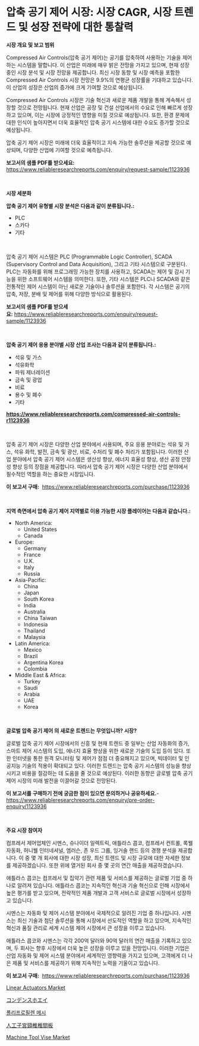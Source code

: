<p><h1>압축 공기 제어 시장: 시장 CAGR, 시장 트렌드 및 성장 전략에 대한 통찰력</h1></p><p><strong>시장 개요 및 보고 범위</strong></p>
<p><p>Compressed Air Controls(압축 공기 제어)는 공기를 압축하여 사용하는 기술을 제어하는 시스템을 말합니다. 이 산업은 미래에 매우 밝은 전망을 가지고 있으며, 현재 성장 중인 시장 분석 및 시장 전망을 제공합니다. 최신 시장 동향 및 시장 예측을 포함한 Compressed Air Controls 시장 전망은 9.9%의 연평균 성장률을 기대하고 있습니다. 이 산업의 성장은 산업의 증가에 크게 기여할 것으로 예상됩니다.</p><p>Compressed Air Controls 시장은 기술 혁신과 새로운 제품 개발을 통해 계속해서 성장할 것으로 전망됩니다. 현재 산업은 공장 및 건설 산업에서의 수요로 인해 빠르게 성장하고 있으며, 이는 시장에 긍정적인 영향을 미칠 것으로 예상됩니다. 또한, 환경 문제에 대한 인식이 높아지면서 더욱 효율적인 압축 공기 시스템에 대한 수요도 증가할 것으로 예상됩니다.</p><p>압축 공기 제어 시장은 미래에 더욱 효율적이고 지속 가능한 솔루션을 제공할 것으로 예상되며, 다양한 산업에 기여할 것으로 예측됩니다.</p></p>
<p><strong>보고서의 샘플 PDF를 받으세요:</strong> <a href="https://www.reliableresearchreports.com/enquiry/request-sample/1123936">https://www.reliableresearchreports.com/enquiry/request-sample/1123936</a></p>
<p>&nbsp;</p>
<p><strong>시장 세분화</strong></p>
<p><strong>압축 공기 제어 유형별 시장 분석은 다음과 같이 분류됩니다.:</strong></p>
<p><ul><li>PLC</li><li>스카다</li><li>기타</li></ul></p>
<p>&nbsp;</p>
<p><p>압축 공기 제어 시스템은 PLC (Programmable Logic Controller), SCADA (Supervisory Control and Data Acquisition), 그리고 기타 시스템으로 구분된다. PLC는 자동화를 위해 프로그래밍 가능한 장치를 사용하고, SCADA는 제어 및 감시 기능을 위한 소프트웨어 시스템을 의미한다. 또한, 기타 시스템은 PLC나 SCADA와 같은 전통적인 제어 시스템이 아닌 새로운 기술이나 솔루션을 포함한다. 각 시스템은 공기의 압축, 저장, 분배 및 제어를 위해 다양한 방식으로 활용된다.</p></p>
<p><strong>보고서의 샘플 PDF를 받으세요:</strong>&nbsp;<a href="https://www.reliableresearchreports.com/enquiry/request-sample/1123936">https://www.reliableresearchreports.com/enquiry/request-sample/1123936</a></p>
<p>&nbsp;</p>
<p><strong> 압축 공기 제어 응용 분야별 시장 산업 조사는 다음과 같이 분류됩니다.:</strong></p>
<p><ul><li>석유 및 가스</li><li>석유화학</li><li>파워 제너레이션</li><li>금속 및 광업</li><li>비료</li><li>용수 및 폐수</li><li>기타</li></ul></p>
<p><strong><a href="https://www.reliableresearchreports.com/compressed-air-controls-r1123936">https://www.reliableresearchreports.com/compressed-air-controls-r1123936</a></strong></p>
<p>&nbsp;</p>
<p><p>압축 공기 제어 시장은 다양한 산업 분야에서 사용되며, 주요 응용 분야로는 석유 및 가스, 석유 화학, 발전, 금속 및 광산, 비료, 수처리 및 폐수 처리가 포함됩니다. 이러한 산업 분야에서 압축 공기 제어 시스템은 생산성 향상, 에너지 효율성 향상, 생산 공정 안정성 향상 등의 장점을 제공합니다. 따라서 압축 공기 제어 시장은 다양한 산업 분야에서 필수적인 역할을 하는 중요한 시장입니다.</p></p>
<p><strong>이 보고서 구매:</strong>&nbsp; <a href="https://www.reliableresearchreports.com/purchase/1123936">https://www.reliableresearchreports.com/purchase/1123936</a></p>
<p>&nbsp;</p>
<p><strong>지역 측면에서 압축 공기 제어 지역별로 이용 가능한 시장 플레이어는 다음과 같습니다.:</strong></p>
<p><ul>
    <li>
        North America:
        <ul>
            <li>United States</li>
            <li>Canada</li>
        </ul>
    </li>
    <li>
        Europe:
        <ul>
            <li>Germany</li>
            <li>France</li>
            <li>U.K.</li>
            <li>Italy</li>
            <li>Russia</li>
        </ul>
    </li>
    <li>
        Asia-Pacific:
        <ul>
            <li>China</li>
            <li>Japan</li>
            <li>South Korea</li>
            <li>India</li>
            <li>Australia</li>
            <li>China Taiwan</li>
            <li>Indonesia</li>
            <li>Thailand</li>
            <li>Malaysia</li>
        </ul>
    </li>
    <li>
        Latin America:
        <ul>
            <li>Mexico</li>
            <li>Brazil</li>
            <li>Argentina Korea</li>
            <li>Colombia</li>
        </ul>
    </li>
    <li>
        Middle East & Africa:
        <ul>
            <li>Turkey</li>
            <li>Saudi</li>
            <li>Arabia</li>
            <li>UAE</li>
            <li>Korea</li>
        </ul>
    </li>
    </ul></p>
<p>&nbsp;</p>
<p><strong>글로벌 압축 공기 제어 의 새로운 트렌드는 무엇입니까? 시장?</strong></p>
<p><p>글로벌 압축 공기 제어 시장에서의 신흥 및 현재 트렌드 중 일부는 산업 자동화의 증가, 스마트 제어 시스템의 도입, 에너지 효율 향상을 위한 새로운 기술의 도입 등이 있다. 또한 인터넷을 통한 원격 모니터링 및 제어가 점점 더 중요해지고 있으며, 빅데이터 및 인공지능 기술의 적용이 확대되고 있다. 이러한 트렌드는 압축 공기 시스템의 성능을 향상시키고 비용을 절감하는 데 도움을 줄 것으로 예상된다. 이러한 동향은 글로벌 압축 공기 제어 시장의 미래 발전을 이끌어갈 것으로 전망된다.</p></p>
<p><strong>이 보고서를 구매하기 전에 궁금한 점이 있으면 문의하거나 공유하세요.</strong>- <a href="https://www.reliableresearchreports.com/enquiry/pre-order-enquiry/1123936">https://www.reliableresearchreports.com/enquiry/pre-order-enquiry/1123936</a></p>
<p>&nbsp;</p>
<p><strong>주요 시장 참여자</strong></p>
<p><p>컴프레서 제어업체인 시멘스, 슈나이더 일렉트릭, 애틀라스 콥코, 컴프레서 컨트롤, 록웰 자동화, 허니웰 인터네셔널, 엠러슨, 존 우드 그룹, 잉거솔 랜드 등의 경쟁 분석을 제공합니다. 이 중 몇 개 회사에 대한 시장 성장, 최신 트렌드 및 시장 규모에 대한 자세한 정보를 제공하겠습니다. 또한 위에 열거된 회사 중 몇 곳의 연간 매출을 제공하겠습니다.</p><p>애틀라스 콥코는 컴프레서 및 집약기 관련 제품 및 서비스를 제공하는 글로벌 기업 중 하나로 알려져 있습니다. 애틀라스 콥코는 지속적인 혁신과 기술 혁신으로 인해 시장에서 높은 평가를 받고 있으며, 전략적인 제품 개발과 고객 서비스로 글로벌 시장에서 성장하고 있습니다.</p><p>시멘스는 자동화 및 제어 시스템 분야에서 국제적으로 알려진 기업 중 하나입니다. 시멘스는 최신 기술과 첨단 솔루션을 통해 시장에서 선도적인 역할을 하고 있으며, 지속적인 혁신과 품질 관리로 세계 시스템 제어 시장에서 큰 성장을 이루고 있습니다.</p><p>애틀라스 콥코와 시멘스는 각각 200억 달러와 90억 달러의 연간 매출을 기록하고 있으며, 두 회사는 향후 시장에서 더욱 높은 성장을 이루고 있을 전망입니다. 이러한 기업은 산업 자동화 및 제어 시스템 분야에서 세계적인 영향력을 가지고 있으며, 고객에게 더 나은 제품 및 서비스를 제공하기 위해 지속적인 노력을 기울이고 있습니다.</p></p>
<p><strong>이 보고서 구매:</strong>&nbsp;&nbsp;<a href="https://www.reliableresearchreports.com/purchase/1123936">https://www.reliableresearchreports.com/purchase/1123936</a></p>
<p><p><a href="https://github.com/juancolorado15/Market-Research-Report-List-2/blob/main/linear-actuators-market.md">Linear Actuators Market</a></p><p><a href="https://github.com/mreklxf44233/Market-Research-Report-List-1/blob/main/391300026467.md">コンデンスホエイ</a></p><p><a href="https://github.com/CliftonFisher9067/Market-Research-Report-List-1/blob/main/462604624556.md">폴리프로필렌 메시</a></p><p><a href="https://github.com/ReganWisoky2023/Market-Research-Report-List-1/blob/main/976127726466.md">人工子宮頸椎椎間板</a></p><p><a href="https://github.com/mahnoor2003/Market-Research-Report-List-4/blob/main/machine-tool-vise-market.md">Machine Tool Vise Market</a></p></p>